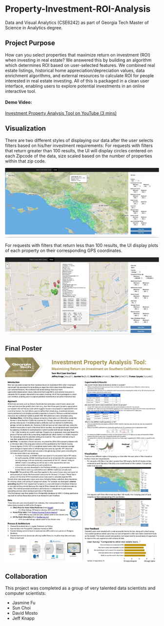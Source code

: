 # Property-Investment-ROI-Analysis
Data and Visual Analytics (CSE6242) as part of Georgia Tech Master of Science in Analytics degree.

## Project Purpose
How can you select properties that maximize return on investment (ROI) when investing in
real estate? We answered this by building an algorithm which determines ROI based on
user-selected features. We combined real estate listings, historical home
appreciation/depreciation values, data enrichment algorithms, and external resources to
calculate ROI for people interested in real estate investing. All of this is packaged in a clean
user interface, enabling users to explore potential investments in an online interactive tool.

#### Demo Video:
[Investment Property Analysis Tool on YouTube (3 mins)](https://youtu.be/jqf3ImNxzYc)

## Visualization
There are two different styles of displaying our data after the user selects filters based on his/her investment requirements:
For requests with filters that return greater than 100 results, the UI will display circles centered on each Zipcode of the data, size scaled based on the number of properties within that zip code.

![Investment Tool Large](images/InvestmentTool_Large.png)

For requests with filters that return less than 100 results, the UI display plots of each property on their corresponding GPS coordinates.

![Investment Tool Small](images/InvestmentTool_Small.png)

## Final Poster
![Investment Tool Final Poster](images/InvestmentTool_FinalPoster.jpg)

## Collaboration
This project was completed as a group of very talented data scientists and computer scientists:
- Jasmine Fu
- Sun Choi
- David Mosto
- Jeff Knapp
